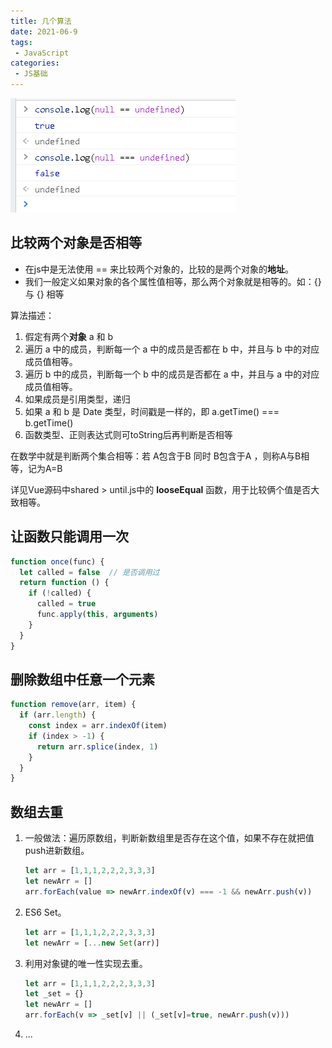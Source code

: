 ```yaml
---
title: 几个算法
date: 2021-06-9
tags:
 - JavaScript
categories:
 - JS基础
---
```


![image-20210609150016671](./imgs/js01.png)

## 比较两个对象是否相等

- 在js中是无法使用 == 来比较两个对象的，比较的是两个对象的**地址**。
- 我们一般定义如果对象的各个属性值相等，那么两个对象就是相等的。如：{} 与 {} 相等

算法描述：

1. 假定有两个**对象** a 和 b
2. 遍历 a 中的成员，判断每一个 a 中的成员是否都在 b 中，并且与 b 中的对应成员值相等。
3. 遍历 b 中的成员，判断每一个 b 中的成员是否都在 a 中，并且与 a 中的对应成员值相等。
4. 如果成员是引用类型，递归
5. 如果 a 和 b 是 Date 类型，时间戳是一样的，即 a.getTime() === b.getTime()
6. 函数类型、正则表达式则可toString后再判断是否相等

在数学中就是判断两个集合相等：若 A包含于B 同时 B包含于A ，则称A与B相等，记为A=B

详见Vue源码中shared > until.js中的 **looseEqual** 函数，用于比较俩个值是否大致相等。

## 让函数只能调用一次

```js
function once(func) {
  let called = false  // 是否调用过
  return function () {
    if (!called) {
      called = true
      func.apply(this, arguments)
    }
  }
}
```

## 删除数组中任意一个元素

```js
function remove(arr, item) {
  if (arr.length) {
    const index = arr.indexOf(item)
    if (index > -1) {
      return arr.splice(index, 1)
    }
  }
}
```

## 数组去重

1. 一般做法：遍历原数组，判断新数组里是否存在这个值，如果不存在就把值push进新数组。

   ```js
   let arr = [1,1,1,2,2,2,3,3,3]
   let newArr = []
   arr.forEach(value => newArr.indexOf(v) === -1 && newArr.push(v)) 
   ```

2. ES6 Set。

   ```js
   let arr = [1,1,1,2,2,2,3,3,3]
   let newArr = [...new Set(arr)]
   ```

3. 利用对象键的唯一性实现去重。

   ```js
   let arr = [1,1,1,2,2,2,3,3,3]
   let _set = {}
   let newArr = []
   arr.forEach(v => _set[v] || (_set[v]=true, newArr.push(v)))
   ```

4. ...

